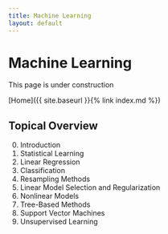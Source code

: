 ```yaml
---
title: Machine Learning
layout: default
---
```


# Machine Learning

This page is under construction

[Home]({{ site.baseurl }}{% link index.md %})

## Topical Overview

0. Introduction
1. Statistical Learning
2. Linear Regression
3. Classification
4. Resampling Methods
5. Linear Model Selection and Regularization
6. Nonlinear Models
7. Tree-Based Methods
8. Support Vector Machines
9. Unsupervised Learning





